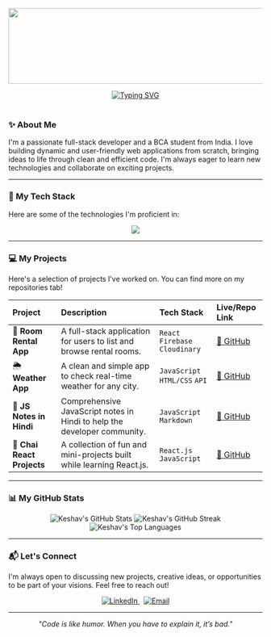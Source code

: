 <!-- Animated Banner -->
<p align="center">
  <img src="https://media.giphy.com/media/iY8CRBdQXODJSCERIr/giphy.gif" width="600" height="150">
</p>

<!-- Typing SVG -->
<div align="center">
  <a href="https://git.io/typing-svg"><img src="https://readme-typing-svg.herokuapp.com?font=Fira+Code&size=28&pause=1000&color=58A6FF¢er=true&vCenter=true&width=435&lines=Hi%2C+I'm+Keshav+Nagar+%F0%9F%91%8B;A+Full-Stack+Web+Developer;I+love+to+build+and+learn." alt="Typing SVG" /></a>
</div>

<br>

### ✨ About Me

I'm a passionate full-stack developer and a BCA student from India. I love building dynamic and user-friendly web applications from scratch, bringing ideas to life through clean and efficient code. I'm always eager to learn new technologies and collaborate on exciting projects.

---

### 🚀 My Tech Stack

Here are some of the technologies I'm proficient in:

<p align="center">
  <a href="https://skillicons.dev">
    <img src="https://skillicons.dev/icons?i=html,css,tailwind,javascript,react,nodejs,express,firebase,mongodb,git,vscode,postman" />
  </a>
</p>

---

### 💻 My Projects

Here's a selection of projects I've worked on. You can find more on my repositories tab!

| Project | Description | Tech Stack | Live/Repo Link |
| :--- | :--- | :--- | :--- |
| 🚀 **Room Rental App** | A full-stack application for users to list and browse rental rooms. | `React` `Firebase` `Cloudinary` | [🔗 GitHub](https://github.com/nagarKeshav/room-rental-app) |
| 🌦️ **Weather App** | A clean and simple app to check real-time weather for any city. | `JavaScript` `HTML/CSS` `API` | [🔗 GitHub](https://github.com/nagarKeshav/Weather-app) |
| 📝 **JS Notes in Hindi** | Comprehensive JavaScript notes in Hindi to help the developer community. | `JavaScript` `Markdown` | [🔗 GitHub](https://github.com/nagarKeshav/js-hindhi) |
| 🎨 **Chai React Projects** | A collection of fun and mini-projects built while learning React.js. | `React.js` `JavaScript` | [🔗 GitHub](https://github.com/nagarKeshav/chai-react.js) |


---

### 📊 My GitHub Stats

<p align="center">
  <img src="https://github-readme-stats.vercel.app/api?username=nagarKeshav&show_icons=true&theme=dracula&include_all_commits=true&count_private=true" alt="Keshav's GitHub Stats" />
  <img src="https://github-readme-streak-stats.herokuapp.com/?user=nagarKeshav&theme=dracula" alt="Keshav's GitHub Streak" />
  <img src="https://github-readme-stats.vercel.app/api/top-langs/?username=nagarKeshav&layout=compact&theme=dracula" alt="Keshav's Top Languages" />
</p>

---

### 📬 Let's Connect

I'm always open to discussing new projects, creative ideas, or opportunities to be part of your visions. Feel free to reach out!

<!-- IMPORTANT: Replace the URLs with your actual profile links -->
<p align="center">
  <a href="YOUR_LINKEDIN_PROFILE_URL" target="_blank">
    <img src="https://img.shields.io/badge/LinkedIn-0077B5?style=for-the-badge&logo=linkedin&logoColor=white" alt="LinkedIn">
  </a>  
  <a href="mailto:your.email@example.com">
    <img src="https://img.shields.io/badge/Gmail-D14836?style=for-the-badge&logo=gmail&logoColor=white" alt="Email">
  </a>
</p>

---

<p align="center">
  <i>"Code is like humor. When you have to explain it, it’s bad."</i>
</p>
